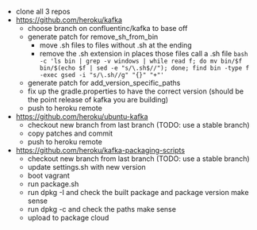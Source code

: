 - clone all 3 repos
- https://github.com/heroku/kafka
    - choose branch on confluentinc/kafka to base off
    - generate patch for remove_sh_from_bin
      - move .sh files to files without .sh at the ending
      - remove the .sh extension in places those files call a .sh file
        `bash -c 'ls bin | grep -v windows | while read f; do mv bin/$f bin/$(echo $f | sed -e "s/\.sh$//"); done; find bin -type f -exec gsed -i "s/\.sh//g" "{}" "+"'`
    - generate patch for add_version_specific_paths
    - fix up the gradle.properties to have the correct version (should be the point release of kafka you are building)
    - push to heroku remote
- https://github.com/heroku/ubuntu-kafka
    - checkout new branch from last branch (TODO: use a stable branch)
    - copy patches and commit
    - push to heroku remote
- https://github.com/heroku/kafka-packaging-scripts
    - checkout new branch from last branch (TODO: use a stable branch)
    - update settings.sh with new version
    - boot vagrant
    - run package.sh
    - run dpkg -I and check the built package and package version make sense
    - run dpkg -c and check the paths make sense
    - upload to package cloud
